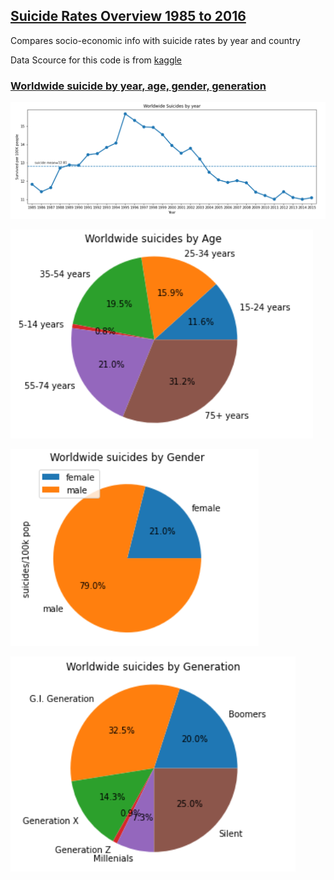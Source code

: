 ## <a href="https://www.kaggle.com/dongjun819/suicide-data-1985-2016"> Suicide Rates Overview 1985 to 2016 </a>
Compares socio-economic info with suicide rates by year and country

Data Scource for this code is from <a href="https://www.kaggle.com/russellyates88/suicide-rates-overview-1985-to-2016"> kaggle 

### Worldwide suicide by year, age, gender, generation
<img src="image/Worldwide_suicide_by_year.PNG"><br/>

<img src="image/Worldwide_suicide_by_age.PNG"><br/>

<img src="image/Worldwide_suicide_by_gender.PNG"><br/>

<img src="image/Worldwide_suicide_by_generation.PNG"><br/>
